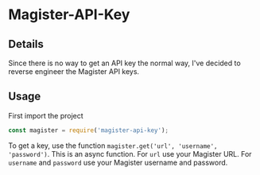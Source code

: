 # Magister-API-Key
## Details
Since there is no way to get an API key the normal way, I've decided to reverse engineer the Magister API keys.
## Usage
First import the project
```javascript
const magister = require('magister-api-key');
```
To get a key, use the function `magister.get('url', 'username', 'password')`. This is an async function. 
For `url` use your Magister URL. For `username` and `password` use your Magister username and password.

